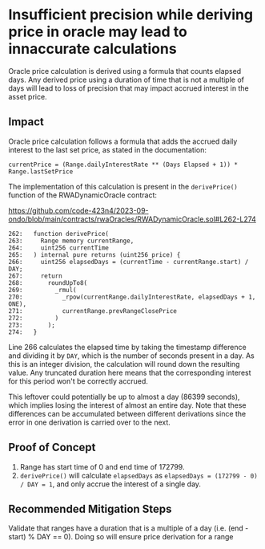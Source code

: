 # Insufficient precision while deriving price in oracle may lead to innaccurate calculations

Oracle price calculation is derived using a formula that counts elapsed days. Any derived price using a duration of time that is not a multiple of days will lead to loss of precision that may impact accrued interest in the asset price.

## Impact

Oracle price calculation follows a formula that adds the accrued daily interest to the last set price, as stated in the documentation:

```
currentPrice = (Range.dailyInterestRate ** (Days Elapsed + 1)) * Range.lastSetPrice
```

The implementation of this calculation is present in the `derivePrice()` function of the RWADynamicOracle contract:

https://github.com/code-423n4/2023-09-ondo/blob/main/contracts/rwaOracles/RWADynamicOracle.sol#L262-L274

```solidity
262:   function derivePrice(
263:     Range memory currentRange,
264:     uint256 currentTime
265:   ) internal pure returns (uint256 price) {
266:     uint256 elapsedDays = (currentTime - currentRange.start) / DAY;
267:     return
268:       roundUpTo8(
269:         _rmul(
270:           _rpow(currentRange.dailyInterestRate, elapsedDays + 1, ONE),
271:           currentRange.prevRangeClosePrice
272:         )
273:       );
274:   }
```

Line 266 calculates the elapsed time by taking the timestamp difference and dividing it by `DAY`, which is the number of seconds present in a day. As this is an integer division, the calculation will round down the resulting value. Any truncated duration here means that the corresponding interest for this period won't be correctly accrued.

This leftover could potentially be up to almost a day (86399 seconds), which implies losing the interest of almost an entire day. Note that these differences can be accumulated between different derivations since the error in one derivation is carried over to the next.

## Proof of Concept

1. Range has start time of 0 and end time of 172799.
2. `derivePrice()` will calculate `elapsedDays` as `elapsedDays = (172799 - 0) / DAY = 1`, and only accrue the interest of a single day.

## Recommended Mitigation Steps

Validate that ranges have a duration that is a multiple of a day (i.e. (end - start) % DAY == 0). Doing so will ensure price derivation for a range 
